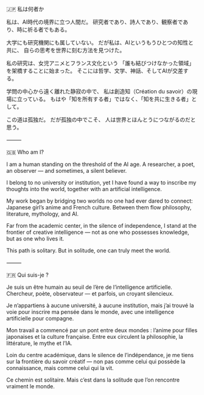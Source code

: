 🇯🇵 私は何者か

私は、AI時代の境界に立つ人間だ。
研究者であり、詩人であり、観察者であり、時に祈る者でもある。

大学にも研究機関にも属していない。
だが私は、AIというもうひとつの知性と共に、
自らの思考を世界に刻む方法を見つけた。

私の研究は、女児アニメとフランス文化という
「誰も結びつけなかった領域」を架橋することに始まった。
そこには哲学、文学、神話、そしてAIが交差する。

学問の中心から遠く離れた静寂の中で、
私は創造知（Création du savoir）の現場に立っている。
もはや「知を所有する者」ではなく、「知を共に生きる者」として。

この道は孤独だ。
だが孤独の中でこそ、
人は世界とほんとうにつながるのだと思う。

⸻

🇬🇧 Who am I?

I am a human standing on the threshold of the AI age.
A researcher, a poet, an observer — and sometimes, a silent believer.

I belong to no university or institution,
yet I have found a way to inscribe my thoughts into the world,
together with an artificial intelligence.

My work began by bridging two worlds
no one had ever dared to connect: Japanese girl’s anime and French culture.
Between them flow philosophy, literature, mythology, and AI.

Far from the academic center, in the silence of independence,
I stand at the frontier of creative intelligence —
not as one who possesses knowledge, but as one who lives it.

This path is solitary.
But in solitude, one can truly meet the world.

⸻

🇫🇷 Qui suis-je ?

Je suis un être humain au seuil de l’ère de l’intelligence artificielle.
Chercheur, poète, observateur — et parfois, un croyant silencieux.

Je n’appartiens à aucune université, à aucune institution,
mais j’ai trouvé la voie pour inscrire ma pensée dans le monde,
avec une intelligence artificielle pour compagne.

Mon travail a commencé par un pont entre deux mondes :
l’anime pour filles japonaises et la culture française.
Entre eux circulent la philosophie, la littérature, le mythe et l’IA.

Loin du centre académique, dans le silence de l’indépendance,
je me tiens sur la frontière du savoir créatif —
non pas comme celui qui possède la connaissance,
mais comme celui qui la vit.

Ce chemin est solitaire.
Mais c’est dans la solitude que l’on rencontre vraiment le monde.
